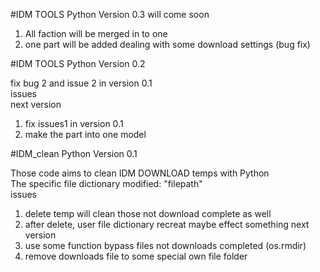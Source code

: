 #IDM TOOLS Python Version 0.3 will come soon
                                                                                                                                                                                      
 1. All faction will be merged in to one                                                                                                                                             
 2. one part will be added dealing with some download settings (bug fix)                                                                                                                




#IDM TOOLS Python Version 0.2
                                                       
fix bug 2 and issue 2 in version 0.1                                              
issues                                                               
next version                                                        
1. fix issues1 in version 0.1                                               
2. make the part into one model                                                          





#IDM_clean Python Version 0.1                                    
                                                    
Those code aims to clean IDM DOWNLOAD temps with Python                                          
The specific file dictionary modified: "filepath"                                           
issues                                            
1. delete temp will clean those not download complete as well                        
2. after delete, user file dictionary recreat maybe effect something next version                    
1. use some function bypass files not downloads completed (os.rmdir)                             
2. remove downloads file to some special own file folder                                     
